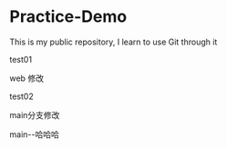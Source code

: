 # Practice-Demo
This is my public repository, I learn to use Git through it



test01

web 修改

test02

main分支修改

main--哈哈哈
